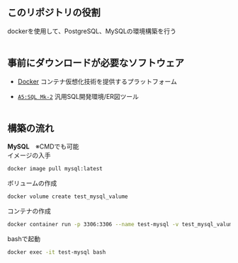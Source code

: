 ## このリポジトリの役割

dockerを使用して、PostgreSQL、MySQLの環境構築を行う
<br><br>
## 事前にダウンロードが必要なソフトウェア
- [Docker](https://chigusa-web.com/blog/windows%E3%81%ABdocker%E3%82%92%E3%82%A4%E3%83%B3%E3%82%B9%E3%83%88%E3%83%BC%E3%83%AB%E3%81%97%E3%81%A6python%E7%92%B0%E5%A2%83%E3%82%92%E6%A7%8B%E7%AF%89/)
コンテナ仮想化技術を提供するプラットフォーム

- [`A5:SQL Mk-2`](https://a5m2.mmatsubara.com/)
汎用SQL開発環境/ER図ツール
<br><br>


## 構築の流れ
**MySQL**　※CMDでも可能<br>
イメージの入手
```bash
docker image pull mysql:latest
```
ボリュームの作成
```bash
docker volume create test_mysql_valume
```
コンテナの作成
```bash
docker container run -p 3306:3306 --name test-mysql -v test_mysql_valume:/var/lib/mysql -e MYSQL_ROOT_PASSWORD=hogehoge -d mysql:latest
```
bashで起動
```bash
docker exec -it test-mysql bash
```
